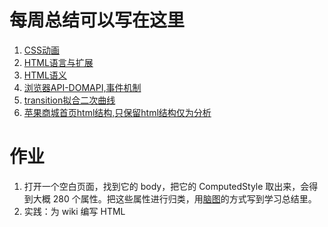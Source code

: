 # 每周总结可以写在这里
1. [CSS动画](https://www.yuque.com/yangxiaomie/zu16ge/zfvssf)
2. [HTML语言与扩展](https://www.yuque.com/yangxiaomie/zu16ge/yolbey)
3. [HTML语义](https://www.yuque.com/yangxiaomie/zu16ge/tkt43u)
4. [浏览器API-DOMAPI,事件机制](https://www.yuque.com/yangxiaomie/zu16ge/bg78wp)
5. [transition拟合二次曲线](https://github.com/wanni-yang/Frontend-01-Template/blob/master/week09/transition.html)
6. [苹果商城首页html结构,只保留html结构仅为分析](https://github.com/wanni-yang/Frontend-01-Template/tree/master/week09/apple.html)

# 作业
1. 打开一个空白页面，找到它的 body，把它的 ComputedStyle 取出来，会得到大概 280 个属性。把这些属性进行归类，用[脑图](https://github.com/wanni-yang/Frontend-01-Template/blob/master/week09/css%20property.xmind)的方式写到学习总结里。
2. 实践：为 wiki 编写 HTML